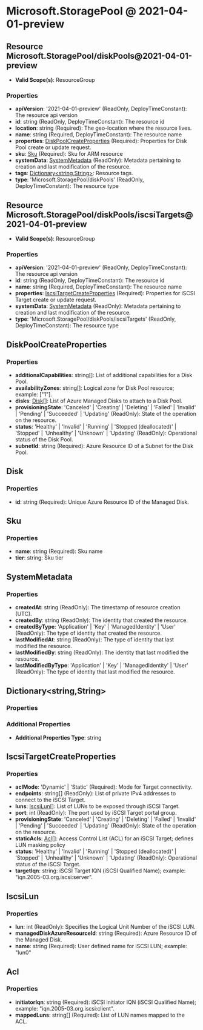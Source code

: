 # Microsoft.StoragePool @ 2021-04-01-preview

## Resource Microsoft.StoragePool/diskPools@2021-04-01-preview
* **Valid Scope(s)**: ResourceGroup
### Properties
* **apiVersion**: '2021-04-01-preview' (ReadOnly, DeployTimeConstant): The resource api version
* **id**: string (ReadOnly, DeployTimeConstant): The resource id
* **location**: string (Required): The geo-location where the resource lives.
* **name**: string (Required, DeployTimeConstant): The resource name
* **properties**: [DiskPoolCreateProperties](#diskpoolcreateproperties) (Required): Properties for Disk Pool create or update request.
* **sku**: [Sku](#sku) (Required): Sku for ARM resource
* **systemData**: [SystemMetadata](#systemmetadata) (ReadOnly): Metadata pertaining to creation and last modification of the resource.
* **tags**: [Dictionary<string,String>](#dictionarystringstring): Resource tags.
* **type**: 'Microsoft.StoragePool/diskPools' (ReadOnly, DeployTimeConstant): The resource type

## Resource Microsoft.StoragePool/diskPools/iscsiTargets@2021-04-01-preview
* **Valid Scope(s)**: ResourceGroup
### Properties
* **apiVersion**: '2021-04-01-preview' (ReadOnly, DeployTimeConstant): The resource api version
* **id**: string (ReadOnly, DeployTimeConstant): The resource id
* **name**: string (Required, DeployTimeConstant): The resource name
* **properties**: [IscsiTargetCreateProperties](#iscsitargetcreateproperties) (Required): Properties for iSCSI Target create or update request.
* **systemData**: [SystemMetadata](#systemmetadata) (ReadOnly): Metadata pertaining to creation and last modification of the resource.
* **type**: 'Microsoft.StoragePool/diskPools/iscsiTargets' (ReadOnly, DeployTimeConstant): The resource type

## DiskPoolCreateProperties
### Properties
* **additionalCapabilities**: string[]: List of additional capabilities for a Disk Pool.
* **availabilityZones**: string[]: Logical zone for Disk Pool resource; example: ["1"].
* **disks**: [Disk](#disk)[]: List of Azure Managed Disks to attach to a Disk Pool.
* **provisioningState**: 'Canceled' | 'Creating' | 'Deleting' | 'Failed' | 'Invalid' | 'Pending' | 'Succeeded' | 'Updating' (ReadOnly): State of the operation on the resource.
* **status**: 'Healthy' | 'Invalid' | 'Running' | 'Stopped (deallocated)' | 'Stopped' | 'Unhealthy' | 'Unknown' | 'Updating' (ReadOnly): Operational status of the Disk Pool.
* **subnetId**: string (Required): Azure Resource ID of a Subnet for the Disk Pool.

## Disk
### Properties
* **id**: string (Required): Unique Azure Resource ID of the Managed Disk.

## Sku
### Properties
* **name**: string (Required): Sku name
* **tier**: string: Sku tier

## SystemMetadata
### Properties
* **createdAt**: string (ReadOnly): The timestamp of resource creation (UTC).
* **createdBy**: string (ReadOnly): The identity that created the resource.
* **createdByType**: 'Application' | 'Key' | 'ManagedIdentity' | 'User' (ReadOnly): The type of identity that created the resource.
* **lastModifiedAt**: string (ReadOnly): The type of identity that last modified the resource.
* **lastModifiedBy**: string (ReadOnly): The identity that last modified the resource.
* **lastModifiedByType**: 'Application' | 'Key' | 'ManagedIdentity' | 'User' (ReadOnly): The type of identity that last modified the resource.

## Dictionary<string,String>
### Properties
### Additional Properties
* **Additional Properties Type**: string

## IscsiTargetCreateProperties
### Properties
* **aclMode**: 'Dynamic' | 'Static' (Required): Mode for Target connectivity.
* **endpoints**: string[] (ReadOnly): List of private IPv4 addresses to connect to the iSCSI Target.
* **luns**: [IscsiLun](#iscsilun)[]: List of LUNs to be exposed through iSCSI Target.
* **port**: int (ReadOnly): The port used by iSCSI Target portal group.
* **provisioningState**: 'Canceled' | 'Creating' | 'Deleting' | 'Failed' | 'Invalid' | 'Pending' | 'Succeeded' | 'Updating' (ReadOnly): State of the operation on the resource.
* **staticAcls**: [Acl](#acl)[]: Access Control List (ACL) for an iSCSI Target; defines LUN masking policy
* **status**: 'Healthy' | 'Invalid' | 'Running' | 'Stopped (deallocated)' | 'Stopped' | 'Unhealthy' | 'Unknown' | 'Updating' (ReadOnly): Operational status of the iSCSI Target.
* **targetIqn**: string: iSCSI Target IQN (iSCSI Qualified Name); example: "iqn.2005-03.org.iscsi:server".

## IscsiLun
### Properties
* **lun**: int (ReadOnly): Specifies the Logical Unit Number of the iSCSI LUN.
* **managedDiskAzureResourceId**: string (Required): Azure Resource ID of the Managed Disk.
* **name**: string (Required): User defined name for iSCSI LUN; example: "lun0"

## Acl
### Properties
* **initiatorIqn**: string (Required): iSCSI initiator IQN (iSCSI Qualified Name); example: "iqn.2005-03.org.iscsi:client".
* **mappedLuns**: string[] (Required): List of LUN names mapped to the ACL.

